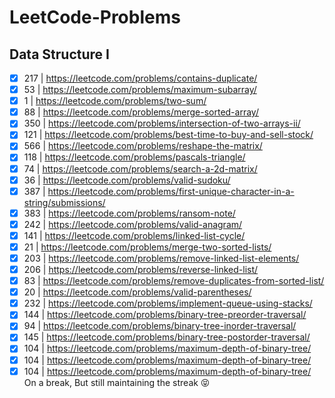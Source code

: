 # LeetCode-Problems

## Data Structure I

- [x] 217 | https://leetcode.com/problems/contains-duplicate/ <br/>
- [x] 53 | https://leetcode.com/problems/maximum-subarray/ <br/>
- [x] 1 | https://leetcode.com/problems/two-sum/ <br/>
- [x] 88 | https://leetcode.com/problems/merge-sorted-array/ <br/>
- [x] 350 | https://leetcode.com/problems/intersection-of-two-arrays-ii/ <br/>
- [x] 121 | https://leetcode.com/problems/best-time-to-buy-and-sell-stock/ <br/>
- [x] 566 | https://leetcode.com/problems/reshape-the-matrix/ <br/>
- [x] 118 | https://leetcode.com/problems/pascals-triangle/ <br/>
- [x] 74 | https://leetcode.com/problems/search-a-2d-matrix/ <br/>
- [x] 36 | https://leetcode.com/problems/valid-sudoku/ <br/>
- [x] 387 | https://leetcode.com/problems/first-unique-character-in-a-string/submissions/ </br>
- [x] 383 | https://leetcode.com/problems/ransom-note/ </br>
- [x] 242 | https://leetcode.com/problems/valid-anagram/ </br>
- [x] 141 | https://leetcode.com/problems/linked-list-cycle/ </br>
- [x] 21 | https://leetcode.com/problems/merge-two-sorted-lists/ </br>
- [x] 203 | https://leetcode.com/problems/remove-linked-list-elements/ </br>
- [x] 206 | https://leetcode.com/problems/reverse-linked-list/ </br>
- [x] 83 | https://leetcode.com/problems/remove-duplicates-from-sorted-list/ </br>
- [x] 20 | https://leetcode.com/problems/valid-parentheses/ </br>
- [x] 232 | https://leetcode.com/problems/implement-queue-using-stacks/ </br>
- [x] 144 | https://leetcode.com/problems/binary-tree-preorder-traversal/ </br>
- [x] 94 | https://leetcode.com/problems/binary-tree-inorder-traversal/ </br>
- [x] 145 | https://leetcode.com/problems/binary-tree-postorder-traversal/ </br>
- [x] 104 | https://leetcode.com/problems/maximum-depth-of-binary-tree/ </br>
- [x] 104 | https://leetcode.com/problems/maximum-depth-of-binary-tree/ </br>
- [x] 104 | https://leetcode.com/problems/maximum-depth-of-binary-tree/ </br>
On a break, But still maintaining the streak 😝
